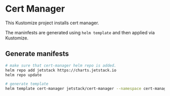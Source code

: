 # Cert Manager
This Kustomize project installs cert manager.

The maninfests are generated using `helm template` and then applied via Kustomize.

## Generate manifests
```sh
# make sure that cert-manager helm repo is added.
helm repo add jetstack https://charts.jetstack.io
helm repo update

# generate template
helm template cert-manager jetstack/cert-manager --namespace cert-manager --create-namespace --values base/values.yaml > base/manifests.yaml
```
